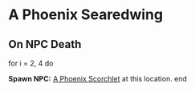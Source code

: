 # A Phoenix Searedwing
## On NPC Death

for i = 2, 4 do


**Spawn NPC:**  [A Phoenix Scorchlet](/npc/215431) at this location.
end
